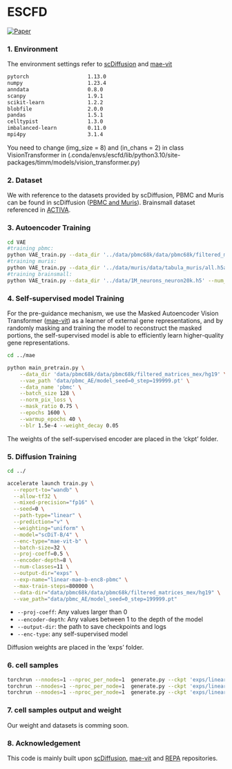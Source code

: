 # ESCFD
[![Paper](https://img.shields.io/badge/KDD2025-10.1145/3711896.3736942-blue.svg)](https://dl.acm.org/doi/10.1145/3711896.3736942)
### 1. Environment 
The environment settings refer to [scDiffusion](https://github.com/EperLuo/scDiffusion?tab=readme-ov-file) and [mae-vit](https://github.com/facebookresearch/mae)


```bash
pytorch                   1.13.0  
numpy                     1.23.4  
anndata                   0.8.0  
scanpy                    1.9.1  
scikit-learn              1.2.2  
blobfile                  2.0.0  
pandas                    1.5.1  
celltypist                1.3.0  
imbalanced-learn          0.11.0  
mpi4py                    3.1.4  
```
You need to change (img_size = 8) and (in_chans = 2) in class VisionTransformer in (.conda/envs/escfd/lib/python3.10/site-packages/timm/models/vision_transformer.py)

### 2. Dataset

We with reference to the datasets provided by scDiffusion, PBMC and Muris can be found in scDiffusion ([PBMC and Muris](https://github.com/EperLuo/scDiffusion?tab=readme-ov-file)). Brainsmall dataset referenced in [ACTIVA](https://zenodo.org/records/5842658).

### 3. Autoencoder Training

```bash
cd VAE
#training pbmc: 
python VAE_train.py --data_dir '../data/pbmc68k/data/pbmc68k/filtered_matrices_mex/68k_pbmc_barcodes_annotation.tsv' --num_genes 17789 --save_dir '../data/pbmc' --max_steps 200000
#training muris: 
python VAE_train.py --data_dir '../data/muris/data/tabula_muris/all.h5ad' --num_genes 18996 --save_dir '../data/muris' --max_steps 200000
#training brainsmall: 
python VAE_train.py --data_dir '../data/1M_neurons_neuron20k.h5' --num_genes 17970 --save_dir '../data/brainsmall' --max_steps 200000
```
### 4. Self-supervised model Training
For the pre-guidance mechanism, we use the Masked Autoencoder Vision Transformer ([mae-vit](https://github.com/facebookresearch/mae)) as a learner of external gene representations, and by randomly masking and training the model to reconstruct the masked portions, the self-supervised model is able to efficiently learn higher-quality gene representations.

```bash
cd ../mae

python main_pretrain.py \
    --data_dir 'data/pbmc68k/data/pbmc68k/filtered_matrices_mex/hg19' \
    --vae_path 'data/pbmc_AE/model_seed=0_step=199999.pt' \
    --data_name 'pbmc' \
    --batch_size 128 \
    --norm_pix_loss \
    --mask_ratio 0.75 \
    --epochs 1600 \
    --warmup_epochs 40 \
    --blr 1.5e-4 --weight_decay 0.05
```
The weights of the self-supervised encoder are placed in the ‘ckpt’ folder.

### 5. Diffusion Training

```bash
cd ../

accelerate launch train.py \
  --report-to="wandb" \
  --allow-tf32 \
  --mixed-precision="fp16" \
  --seed=0 \
  --path-type="linear" \
  --prediction="v" \
  --weighting="uniform" \
  --model="scDiT-B/4" \
  --enc-type="mae-vit-b" \
  --batch-size=32 \
  --proj-coeff=0.5 \
  --encoder-depth=8 \
  --num-classes=11 \
  --output-dir="exps" \
  --exp-name="linear-mae-b-enc8-pbmc" \
  --max-train-steps=800000 \
  --data-dir="data/pbmc68k/data/pbmc68k/filtered_matrices_mex/hg19" \
  --vae_path="data/pbmc_AE/model_seed=0_step=199999.pt"
```
- `--proj-coeff`: Any values larger than 0
- `--encoder-depth`: Any values between 1 to the depth of the model
- `--output-dir`: the path to save checkpoints and logs
- `--enc-type`:  any self-supervised model

Diffusion weights are placed in the ‘exps’ folder.
### 6. cell samples

```bash
torchrun --nnodes=1 --nproc_per_node=1  generate.py --ckpt 'exps/linear-mae-b-enc8-pbmc/checkpoints/0600000.pt' --model scDiT-B/4 --num-classes 11 --data_name 'pbmc' --num-fid-samples 3072 --path-type=linear --encoder-depth=8 --projector-embed-dims=768 --per-proc-batch-size=128 --mode=ode --num-steps=50 --heun --cfg-scale=1.0 --guidance-high=1.0
torchrun --nnodes=1 --nproc_per_node=1  generate.py --ckpt 'exps/linear-mae-b-enc8-muris/checkpoints/0800000.pt' --model scDiT-B/4 --num-classes 12 --data_name 'muris' --num-fid-samples 3072 --path-type=linear --encoder-depth=8 --projector-embed-dims=768 --per-proc-batch-size=128 --mode=ode --num-steps=50 --heun --cfg-scale=1.0 --guidance-high=1.0
torchrun --nnodes=1 --nproc_per_node=1  generate.py --ckpt 'exps/linear-mae-b-enc8-brainsmall/checkpoints/0800000.pt' --model scDiT-B/4 --num-classes 8 --data_name 'brainsmall' --num-fid-samples 3072 --path-type=linear --encoder-depth=8 --projector-embed-dims=768 --per-proc-batch-size=128 --mode=ode --num-steps=50 --heun --cfg-scale=1.0 --guidance-high=1.0
```

### 7. cell samples output and weight
Our weight and datasets is comming soon.


### 8. Acknowledgement
This code is mainly built upon [scDiffusion](https://github.com/EperLuo/scDiffusion?tab=readme-ov-file), [mae-vit](https://github.com/facebookresearch/mae) and [REPA](https://github.com/sihyun-yu/REPA) repositories.

